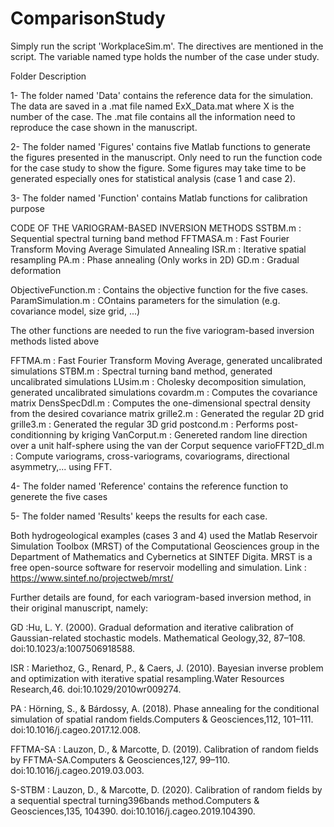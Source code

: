 # ComparisonStudy

Simply run the script 'WorkplaceSim.m'. The directives are mentioned in the script.
The variable named type holds the number of the case under study.



Folder Description

1- The folder named 'Data' contains the reference data for the simulation. The data are saved in a .mat file named ExX_Data.mat 
where X is the number of the case. The .mat file contains all the information need to reproduce the case shown in the manuscript.

2- The folder named 'Figures' contains five Matlab functions to generate the figures presented in the manuscript. Only need
 to run the function code for the case study to show the figure. Some figures may take time to be generated especially ones 
 for statistical analysis (case 1 and case 2). 

3- The folder named 'Function' contains Matlab functions for calibration purpose

   CODE OF THE VARIOGRAM-BASED INVERSION METHODS
   SSTBM.m   : Sequential spectral turning band method
   FFTMASA.m : Fast Fourier Transform Moving Average Simulated Annealing
   ISR.m     : Iterative spatial resampling
   PA.m      : Phase annealing (Only works in 2D) 
   GD.m      : Gradual deformation
    
   ObjectiveFunction.m : Contains the objective function for the five cases.
   ParamSimulation.m   : COntains parameters for the simulation (e.g. covariance model, size grid, ...)

   The other functions are needed to run the five variogram-based inversion methods listed above
       
   FFTMA.m         : Fast Fourier Transform Moving Average, generated uncalibrated simulations
   STBM.m          : Spectral turning band method, generated uncalibrated simulations
   LUsim.m         : Cholesky decomposition simulation, generated uncalibrated simulations
   covardm.m       : Computes the covariance matrix
   DensSpecDdl.m   : Computes the one-dimensional spectral density from the desired covariance matrix
   grille2.m       : Generated the regular 2D grid
   grille3.m       : Generated the regular 3D grid
   postcond.m      : Performs post-conditionning by kriging
   VanCorput.m     : Genereted random line direction over a unit half-sphere using the van der Corput sequence
   varioFFT2D_dl.m : Compute variograms, cross-variograms, covariograms, directional asymmetry,... using FFT.

4- The folder named 'Reference' contains the reference function to generete the five cases

5- The folder named 'Results' keeps the results for each case.
    

Both hydrogeological examples (cases 3 and 4) used the Matlab Reservoir Simulation Toolbox (MRST) of the Computational Geosciences group in the Department of Mathematics and Cybernetics at SINTEF Digita. MRST is a free open-source software for reservoir modelling and simulation.  Link : https://www.sintef.no/projectweb/mrst/

   Further details are found, for each variogram-based inversion method, in their original manuscript, namely:

  GD :Hu, L. Y. (2000).  Gradual deformation and iterative calibration of Gaussian-related stochastic models. Mathematical Geology,32, 87–108. doi:10.1023/a:1007506918588.

   ISR : Mariethoz, G., Renard, P., & Caers, J. (2010). Bayesian inverse problem and optimization with iterative spatial resampling.Water Resources Research,46.        doi:10.1029/2010wr009274.

  PA : Hörning, S., & Bárdossy, A. (2018).  Phase annealing for the conditional simulation of spatial random fields.Computers & Geosciences,112, 101–111. doi:10.1016/j.cageo.2017.12.008.

  FFTMA-SA : Lauzon, D., & Marcotte, D. (2019). Calibration of random fields by FFTMA-SA.Computers & Geosciences,127, 99–110. doi:10.1016/j.cageo.2019.03.003.

  S-STBM : Lauzon, D., & Marcotte, D. (2020). Calibration of random fields by a sequential spectral turning396bands method.Computers & Geosciences,135, 104390. doi:10.1016/j.cageo.2019.104390.
